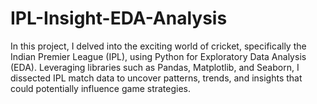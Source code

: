# IPL-Insight-EDA-Analysis
In this project, I delved into the exciting world of cricket, specifically the Indian Premier League (IPL), using Python for Exploratory Data Analysis (EDA). Leveraging libraries such as Pandas, Matplotlib, and Seaborn, I dissected IPL match data to uncover patterns, trends, and insights that could potentially influence game strategies.
